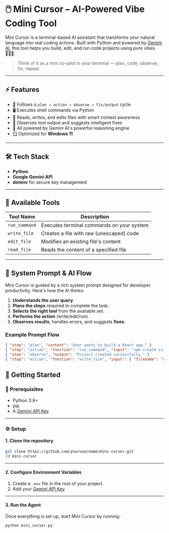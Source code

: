 # 🖱️ Mini Cursor – AI-Powered Vibe Coding Tool

Mini Cursor is a terminal-based AI assistant that transforms your natural language into real coding actions. Built with Python and powered by [Gemini AI](https://ai.google.dev/), this tool helps you build, edit, and run code projects using pure vibes 🧙‍♂️✨.

> Think of it as a mini co-pilot in your terminal — plan, code, observe, fix, repeat.

---

## ⚡️ Features

- 🧠 Follows a `plan → action → observe → fix/output` cycle
- 🖥️ Executes shell commands via Python
- 📂 Reads, writes, and edits files with smart context awareness
- 🧪 Observes tool output and suggests intelligent fixes
- 🤖 All powered by Gemini AI's powerful reasoning engine
- 🪟 Optimized for **Windows 11**

---

## 🛠️ Tech Stack

- **Python**
- **Google Gemini API**
- **dotenv** for secure key management

---

## 🧰 Available Tools

| Tool Name     | Description |
|---------------|-------------|
| `run_command` | Executes terminal commands on your system |
| `write_file`  | Creates a file with raw (unescaped) code |
| `edit_file`   | Modifies an existing file's content |
| `read_file`   | Reads the content of a specified file |

---

## 🧠 System Prompt & AI Flow

Mini Cursor is guided by a rich system prompt designed for developer productivity. Here's how the AI thinks:

1. **Understands the user query**.
2. **Plans the steps** required to complete the task.
3. **Selects the right tool** from the available set.
4. **Performs the action** (write/edit/run).
5. **Observes results**, handles errors, and suggests **fixes**.

### Example Prompt Flow

```json
{ "step": "plan", "content": "User wants to build a React app." }
{ "step": "action", "function": "run_command", "input": "npm create vite@latest" }
{ "step": "observe", "output": "Project created successfully." }
{ "step": "action", "function": "write_file", "input": { "filename": "App.jsx", "content": "function App() { return <h1>Hello World</h1>; }" } }
```

## 🚀 Getting Started

### 🧩 Prerequisites

- Python 3.8+
- pip
- A [Gemini API Key](https://ai.google.dev/)

---

### ⚙️ Setup

#### 1. **Clone the repository**

```bash
git clone https://github.com/yourusername/mini-cursor.git
cd mini-cursor
```
---

#### 2. **Configure Environment Variables**

1. Create a `.env` file in the root of your project.
2. Add your [Gemini API Key](https://ai.google.dev/) 
---

#### 3. **Run the Agent**

Once everything is set up, start Mini Cursor by running:

```bash
python mini_cursor.py
```


